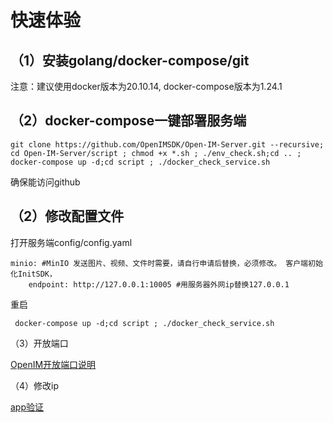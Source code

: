 # 快速体验

## （1）安装golang/docker-compose/git

[](https://doc.rentsoft.cn/#/component/docker)

注意：建议使用docker版本为20.10.14, docker-compose版本为1.24.1

## （2）docker-compose一键部署服务端

```
git clone https://github.com/OpenIMSDK/Open-IM-Server.git --recursive; cd Open-IM-Server/script ; chmod +x *.sh ; ./env_check.sh;cd .. ; docker-compose up -d;cd script ; ./docker_check_service.sh
```

确保能访问github

## （2）修改配置文件

打开服务端config/config.yaml

```
minio: #MinIO 发送图片、视频、文件时需要，请自行申请后替换，必须修改。 客户端初始化InitSDK，
    endpoint: http://127.0.0.1:10005 #用服务器外网ip替换127.0.0.1
```

重启  

```
 docker-compose up -d;cd script ; ./docker_check_service.sh
```

（3）开放端口

[OpenIM开放端口说明](https://doc.rentsoft.cn/#/v2/server_deploy/docker_singe?id=_5im%e5%bc%80%e6%94%be%e7%ab%af%e5%8f%a3)

（4）修改ip

[app验证](https://doc.rentsoft.cn/#/v2/validation/app)

